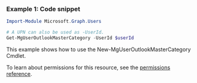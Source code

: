 ### Example 1: Code snippet

```powershellImport-Module Microsoft.Graph.Users

# A UPN can also be used as -UserId.
Get-MgUserOutlookMasterCategory -UserId $userId
```
This example shows how to use the New-MgUserOutlookMasterCategory Cmdlet.
To learn about permissions for this resource, see the [permissions reference](/graph/permissions-reference).

